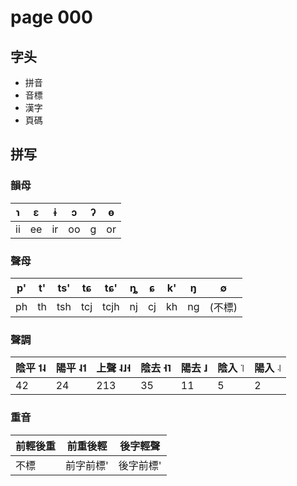 # page 000

## 字头

* 拼音
* 音標
* 漢字
* 頁碼

## 拼写

### 韻母

| ɿ   | ɛ   | ɨ   | ɔ   | ʔ   | ɵ   |
| --- | --- | --- | --- | --- | --- |
| ii  | ee  | ir  | oo  | g   | or  |

### 聲母

| p'  | t'  | ts' | tɕ  | tɕ'  | ȵ   | ɕ   | k'  | ŋ   | ∅︀      |
| --- | --- | --- | --- | ---- | --- | --- | --- | --- | ------ |
| ph  | th  | tsh | tcj | tcjh | nj  | cj  | kh  | ng  | (不標) |

### 聲調

| 陰平 ˦˨ | 陽平 ˨˦ | 上聲 ˨˩˧ | 陰去 ˧˥ | 陽去 ˩ | 陰入 ꜈ | 陽入 ꜋ |
| ------- | ------- | -------- | ------- | ------ | ------ | ------ |
| 42      | 24      | 213      | 35      | 11     | 5      | 2      |

### 重音

| 前輕後重 | 前重後輕  | 後字輕聲  |
| -------- | --------- | --------- |
| 不標     | 前字前標' | 後字前標' |
